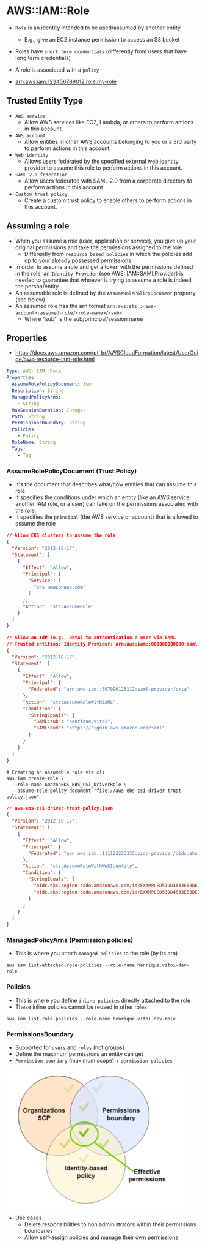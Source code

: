 # AWS::IAM::Role

- `Role` is an identity intended to be used/assumed by another entity
  - E.g., give an EC2 instance permission to access an S3 bucket
- Roles have `short term credentials` (differently from users that have long term credentials)
- A role is associated with a `policy`

- <arn:aws:iam:123456789012:role:my-role>

## Trusted Entity Type

- `AWS service`
  - Allow AWS services like EC2, Lambda, or others to perform actions in this account.
- `AWS account`
  - Allow entities in other AWS accounts belonging to you or a 3rd party to perform actions in this account.
- `Web identity`
  - Allows users federated by the specified external web identity provider to assume this role to perform actions in this account.
- `SAML 2.0 federation`
  - Allow users federated with SAML 2.0 from a corporate directory to perform actions in this account.
- `Custom trust policy`
  - Create a custom trust policy to enable others to perform actions in this account.

## Assuming a role

- When you assume a role (user, application or service), you give up your original permissions and take the permissions assigned to the role
  - Differently from `resource based policies` in which the policies add up to your already possessed permissions
- In order to assume a role and get a token with the permissions defined in the role, an `Identity Provider` (see AWS::IAM::SAMLProvider) is needed to guarantee that whoever is trying to assume a role is indeed the person/entity
- An assumable role is defined by the `AssumeRolePolicyDocument` property (see below)
- An assumed role has the arn format `arn:aws:sts::<aws-account>:assumed-role/<role-name>/<sub>`
  - Where "sub" is the sub/principal/session name

## Properties

- <https://docs.aws.amazon.com/pt_br/AWSCloudFormation/latest/UserGuide/aws-resource-iam-role.html>

```yaml
Type: AWS::IAM::Role
Properties:
  AssumeRolePolicyDocument: Json
  Description: String
  ManagedPolicyArns:
    - String
  MaxSessionDuration: Integer
  Path: String
  PermissionsBoundary: String
  Policies:
    - Policy
  RoleName: String
  Tags:
    - Tag
```

### AssumeRolePolicyDocument (Trust Policy)

- It's the document that describes what/how entities that can assume this role
- It specifies the conditions under which an entity (like an AWS service, another IAM role, or a user) can take on the permissions associated with the role.
- It specifies the `principal` (the AWS service or account) that is allowed to assume the role

```json
// Allow EKS clusters to assume the role
{
  "Version": "2012-10-17",
  "Statement": [
    {
      "Effect": "Allow",
      "Principal": {
        "Service": [
          "eks.amazonaws.com"
        ]
      },
      "Action": "sts:AssumeRole"
    }
  ]
}
```

```json
// Allow an IdP (e.g., Okta) to authentication a user via SAML
// Trusted entities: Identity Provider: arn:aws:iam::000000000000:saml-provider/okta
{
  "Version": "2012-10-17",
  "Statement": [
    {
      "Effect": "Allow",
      "Principal": {
        "Federated": "arn:aws:iam::307096125112:saml-provider/okta"
      },
      "Action": "sts:AssumeRoleWithSAML",
      "Condition": {
        "StringEquals": {
          "SAML:sub": "henrique.vitoi",
          "SAML:aud": "https://signin.aws.amazon.com/saml"
        }
      }
    }
  ]
}
```

```shell
# Creating an assumable role via cli
aws iam create-role \
  --role-name AmazonEKS_EBS_CSI_DriverRole \
  --assume-role-policy-document "file://aws-ebs-csi-driver-trust-policy.json"
```

```json
// aws-ebs-csi-driver-trust-policy.json
{
  "Version": "2012-10-17",
  "Statement": [
    {
      "Effect": "Allow",
      "Principal": {
        "Federated": "arn:aws:iam::111122223333:oidc-provider/oidc.eks.region-code.amazonaws.com/id/EXAMPLED539D4633E53DE1B71EXAMPLE"
      },
      "Action": "sts:AssumeRoleWithWebIdentity",
      "Condition": {
        "StringEquals": {
          "oidc.eks.region-code.amazonaws.com/id/EXAMPLED539D4633E53DE1B71EXAMPLE:aud": "sts.amazonaws.com",
          "oidc.eks.region-code.amazonaws.com/id/EXAMPLED539D4633E53DE1B71EXAMPLE:sub": "system:serviceaccount:kube-system:ebs-csi-controller-sa"
        }
      }
    }
  ]
}
```

### ManagedPolicyArns (Permission policies)

- This is where you attach `managed policies` to the role (by its arn)

```shell
aws iam list-attached-role-policies --role-name henrique.vitoi-dev-role
```

### Policies

- This is where you define `inline policies` directly attached to the role
- These inline policies cannot be reused in other roles

```shell
aws iam list-role-policies --role-name henrique.vitoi-dev-role
```

### PermissionsBoundary

- Supported for `users` and `roles` (not groups)
- Define the maximum permissions an entity can get
- `Permission boundary` (maximum scope) + `permission policies`

![Permission Boundaries](.images/iam-permission-boundaries.png)

- Use cases
  - Delete responsibilities to non administrators within their permissions boundaries
  - Allow self-assign policies and manage their own permissions
